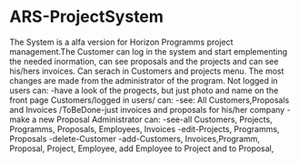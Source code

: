 # ARS-ProjectSystem
The System is a alfa version  for Horizon Programms project management.The Customer can log in the system and start emplementing the needed inormation, can see  proposals and the projects and can see his/hers invoices. Can serach in Customers and projects menu. The most changes are made from the administrator of the program.
Not logged in users can:
-have a look of the progects, but just photo and name on the front page
Customers/logged in users/ can:
-see: All Customers,Proposals and Invoices /ToBeDone-just invoices and proposals for his/her company
-make a new Proposal
Administrator can:
-see-all Customers, Projects, Programms, Proposals, Employees, Invoices
-edit-Projects, Programms, Proposals
-delete-Customer
-add-Customers, Invoices,Programm, Proposal, Project, Employee, add Employee to Project and to Proposal,
